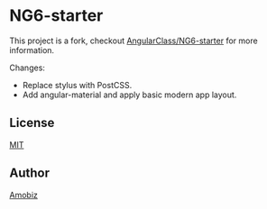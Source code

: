 # NG6-starter

This project is a fork, checkout [AngularClass/NG6-starter](https://github.com/AngularClass/NG6-starter) for more information.

Changes:

* Replace stylus with PostCSS.
* Add angular-material and apply basic modern app layout.

## License
[MIT](https://opensource.org/licenses/MIT)

## Author
[Amobiz](https://github.com/amobiz)
